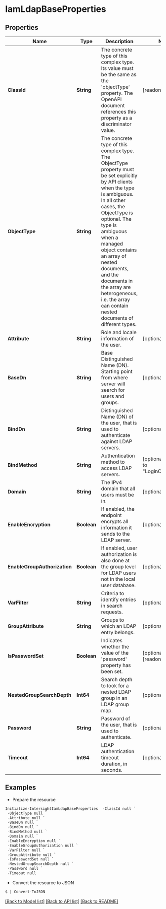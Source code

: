 # IamLdapBaseProperties
## Properties

Name | Type | Description | Notes
------------ | ------------- | ------------- | -------------
**ClassId** | **String** | The concrete type of this complex type. Its value must be the same as the &#39;objectType&#39; property. The OpenAPI document references this property as a discriminator value. | [readonly] 
**ObjectType** | **String** | The concrete type of this complex type. The ObjectType property must be set explicitly by API clients when the type is ambiguous. In all other cases, the  ObjectType is optional.  The type is ambiguous when a managed object contains an array of nested documents, and the documents in the array are heterogeneous, i.e. the array can contain nested documents of different types. | 
**Attribute** | **String** | Role and locale information of the user. | [optional] 
**BaseDn** | **String** | Base Distinguished Name (DN). Starting point from where server will search for users and groups. | [optional] 
**BindDn** | **String** | Distinguished Name (DN) of the user, that is used to authenticate against LDAP servers. | [optional] 
**BindMethod** | **String** | Authentication method to access LDAP servers. | [optional] [default to "LoginCredentials"]
**Domain** | **String** | The IPv4 domain that all users must be in. | [optional] 
**EnableEncryption** | **Boolean** | If enabled, the endpoint encrypts all information it sends to the LDAP server. | [optional] 
**EnableGroupAuthorization** | **Boolean** | If enabled, user authorization is also done at the group level for LDAP users not in the local user database. | [optional] 
**VarFilter** | **String** | Criteria to identify entries in search requests. | [optional] 
**GroupAttribute** | **String** | Groups to which an LDAP entry belongs. | [optional] 
**IsPasswordSet** | **Boolean** | Indicates whether the value of the &#39;password&#39; property has been set. | [optional] [readonly] 
**NestedGroupSearchDepth** | **Int64** | Search depth to look for a nested LDAP group in an LDAP group map. | [optional] 
**Password** | **String** | Password of the user, that is used to authenticate. | [optional] 
**Timeout** | **Int64** | LDAP authentication timeout duration, in seconds. | [optional] 

## Examples

- Prepare the resource
```powershell
Initialize-IntersightIamLdapBaseProperties  -ClassId null `
 -ObjectType null `
 -Attribute null `
 -BaseDn null `
 -BindDn null `
 -BindMethod null `
 -Domain null `
 -EnableEncryption null `
 -EnableGroupAuthorization null `
 -VarFilter null `
 -GroupAttribute null `
 -IsPasswordSet null `
 -NestedGroupSearchDepth null `
 -Password null `
 -Timeout null
```

- Convert the resource to JSON
```powershell
$ | Convert-ToJSON
```

[[Back to Model list]](../README.md#documentation-for-models) [[Back to API list]](../README.md#documentation-for-api-endpoints) [[Back to README]](../README.md)

